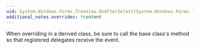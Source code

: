 ```yaml
---
uid: System.Windows.Forms.TreeView.OnAfterSelect(System.Windows.Forms.TreeViewEventArgs)
additional_notes.overrides: *content
---
```


<p>When overriding <xref href="System.Windows.Forms.TreeView.OnAfterSelect(System.Windows.Forms.TreeViewEventArgs)"></xref> in a derived class, be sure to call the base class's <xref href="System.Windows.Forms.TreeView.OnAfterSelect(System.Windows.Forms.TreeViewEventArgs)"></xref> method so that registered delegates receive the event.</p>


